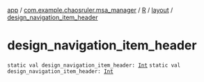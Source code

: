 [app](../../../index.md) / [com.example.chaosruler.msa_manager](../../index.md) / [R](../index.md) / [layout](index.md) / [design_navigation_item_header](.)

# design_navigation_item_header

`static val design_navigation_item_header: `[`Int`](https://kotlinlang.org/api/latest/jvm/stdlib/kotlin/-int/index.html)
`static val design_navigation_item_header: `[`Int`](https://kotlinlang.org/api/latest/jvm/stdlib/kotlin/-int/index.html)